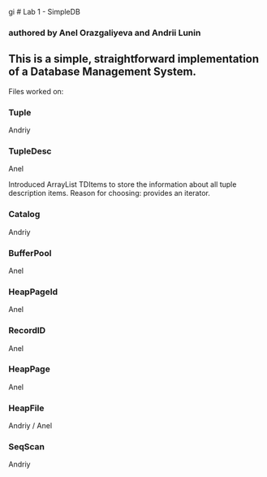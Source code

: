 gi # Lab 1 - SimpleDB
### authored by Anel Orazgaliyeva and Andrii Lunin


## This is a simple, straightforward implementation of a Database Management System.

Files worked on:



### Tuple
Andriy



### TupleDesc
Anel

Introduced ArrayList<TDItem> TDItems to store the information about all tuple description items. Reason for choosing: provides an iterator.

### Catalog
Andriy



### BufferPool
Anel



### HeapPageId
Anel



### RecordID
Anel



### HeapPage
Anel



### HeapFile
Andriy / Anel



### SeqScan
Andriy



